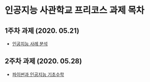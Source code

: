 # 인공지능 사관학교 프리코스 과제 목차
## 1주차 과제 (2020. 05.21)
- [인공지능 사례 분석](https://github.com/blueprinte/gj-assignments-guide/blob/master/Readme.md)
## 2주차 과제 (2020. 05.28)
- [파이썬과 인공지능 기초수학](https://github.com/kim-sohee1379/homework/blob/master/2%EC%A3%BC%EC%B0%A8%EA%B3%BC%EC%A0%9C.ipynb)
